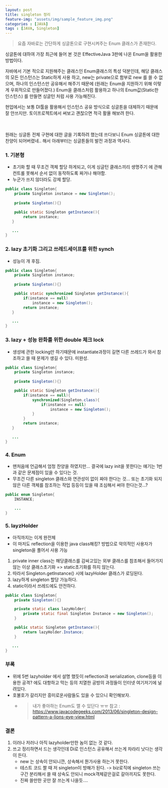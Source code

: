 ```yaml
---
layout: post
title: singleton 정리
feature-img: "assets/img/sample_feature_img.png"
categories : [JAVA]
tags : [JAVA, Singleton]
---
```


> 요즘 자바로는 간단하게 싱글톤으로 구현시켜주는 Enum 클래스가 존재한다.

싱글톤에 대하여 가장 최근에 들어 본 것은 EffectiveJava 3판에 나온 Enum을 활용한 방법이다.

자바에서 기본 적으로 지원해주는 클래스인 Enum클래스의 특성 덕분인데, 해당 클래스의 모든 인스턴스는 Static하게 사용 하고, new는 private으로 함부로 new 를 쓸 수 없으며, 하나의 인스턴스만 공유해서 해주기 때문에 (원래는 Enum을 지원하기 위해 이렇게 우회적으로 만들어졌다.)
Enum을 클래스처럼 활용하고 하나의 Enum값(Static한 인스턴스) 를 만들면 싱글턴 처럼 사용 가능해진다.

현업에서는 보통 DI툴을 활용해서 인스턴스 공유 방식으로 싱글톤을 대체하기 때문에 잘 안쓰지만. 토이프로젝트에서 써보고 괜찮으면 적극 활욜 해보려 한다.
<br/>
<br/>
<br/>

원래는 싱글톤 전체 구현에 대한 글을 기록하려 했는데 쓰다보니 Enum 싱글톤에 대한 찬양이 되어버렸네..
해서 아래부터는 싱글톤들의 발전 과정과 역사다.



### 1. 기본형
- 초기화 할 때 무조건 객체 할당 하게되고, 이게 싱글턴 클래스끼리 생명주기 에 관해 컨트롤 못해서 순서 없이 동작하도록 짜거나 해야함.
- 누군가 쓰지 않더라도 강제 할당.

```java
public class Singleton{
    private Singleton instance = new Singleton();
    
    private Singleton(){}

    public static Singleton getInstance(){
        return instance;
   }

   ...
}
```

### 2. lazy 초기화 그리고 쓰레드세이프를 위한 synch
- 성능이 개 후짐.
```java
public class Singleton{
    private Singleton instance;
    
    private Singleton(){}

    public static synchronized Singleton getInstance(){
        if(instance == null)
            instance = new Singleton();
        return instance;
   }

   ...
}
```

### 3. lazy + 성능 완화를 위한 double 체크 lock
- 생성에 관한 locking만 하기때문에 instantiate과정이 길면 다른 쓰레드가 와서 참조하고 쓸 때 문제가 생길 수 있다. 미완성.

```java
public class Singleton{
    private Singleton instance;
    
    private Singleton(){}

    public static Singleton getInstance(){
        if(instance == null){
            synchronized(Singleton.class){
                if(instance == null)
                    instance = new Singleton();
            }
        }
        return instance;
   }

   ...
}
```

### 4. Enum
- 맨처음에 언급해서 엄청 찬양을 하였지만... 결국에 lazy init을 못한다는 얘기는 1번과 같은 문제점이 있을 수 있다는 것.
- 무조건 다른 singleton 클래스와 연관성이 없이 짜야 한다는 것... 또는 초기화 되지 않은 다른 객체를 참조하는 작업 등등이 있을 때 조심해서 써야 한다는것...?

```java
public enum Singleton{
    INSTANCE;

    ...
}
```

### 5. layzHolder
- 아직까지는 이게 완전체
- 이 마저도 reflection을 이용한 java class해킹? 방법으로 악의적인 사용자가 singleton을 풀어서 사용 가능

1. private inner class는 해당클래스를 감싸고있는 외부 클래스를 참조해서 들어가지 않는 이상 클래스초기화 => static초기화를 하지 않는다.
2. 따라서 Singleton.getInstance() 시에 lazyHolder 클래스가 로딩된다.
3. lazy하게 singleton 할당 가능하다.
4. static이라서 쓰레드에도 안전하다.

```java
public class Singleton{
    private Singleton(){}

    private static class lazyHolder{
        private static final Singleton Instance = new Singleton();
    }

    public static Singleton getInstance(){
        return lazyHolder.Instance;
    }

   ...
}
```

### 부록
- 위에 5번 lazyholder 에서 설명 했듯이 reflection과 serialization, clone등을 이용한 공격? 에도 대항하고 막는 등의 치열한 공방의 과정들이 인터넷 여기저기에 널려있다.
- 호불호가 갈리지만 흥미로운사람들도 있을 수 있으니 확인해보자.
    - > 내가 좋아하는 Enum도 깰 수 있단다 ㅠㅠ 참고 : https://www.javacodegeeks.com/2013/06/singleton-design-pattern-a-lions-eye-view.html


### 결론
1. 이러나 저러나 아직 lazyholder만한 놈이 없는 것 같다.
2. 쓰고 정리하면서 드는 생각인데 Di로 인스턴스 공유해서 쓰는게 차라리 낫다는 생각이 든다.
    - new 는 상속이 안되니깐, 상속해서 뭔가사용 하는거 못한다.
    - 테스트 코드 짤 때 저 singleton이 방해가 된다. -> biz로직에 singleton 쓰는 구간 분리해서 쓸 때 상속도 안되니 mock객체같은걸로 갈아끼지도 못한다.
    - 진짜 쓸만한 곳만 잘 쓰는게 나을듯....